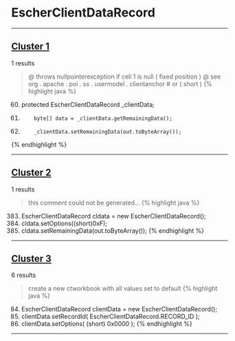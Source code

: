 # EscherClientDataRecord

***

## [Cluster 1](./1)
1 results
> @ throws nullpointerexception if cell 1 is null ( fixed position ) @ see org . apache . poi . ss . usermodel . clientanchor # or ( short ) 
{% highlight java %}
60. protected EscherClientDataRecord _clientData;
358.         byte[] data = _clientData.getRemainingData();
374.         _clientData.setRemainingData(out.toByteArray());
{% endhighlight %}

***

## [Cluster 2](./2)
1 results
> this comment could not be generated...
{% highlight java %}
383. EscherClientDataRecord cldata = new EscherClientDataRecord();
384. cldata.setOptions((short)0xF);
426. cldata.setRemainingData(out.toByteArray());
{% endhighlight %}

***

## [Cluster 3](./3)
6 results
> create a new ctworkbook with all values set to default 
{% highlight java %}
84. EscherClientDataRecord clientData = new EscherClientDataRecord();
139. clientData.setRecordId( EscherClientDataRecord.RECORD_ID );
140. clientData.setOptions( (short) 0x0000 );
{% endhighlight %}

***

